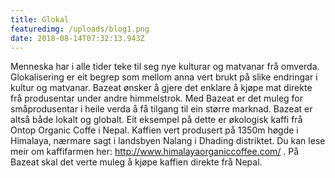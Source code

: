 ```yaml
---
title: Glokal
featuredimg: /uploads/blog1.png
date: 2018-08-14T07:32:13.943Z
---
```

Menneska har i alle tider teke til seg nye kulturar og matvanar frå omverda. Glokalisering er eit begrep som mellom anna vert brukt på slike endringar i kultur og matvanar. Bazeat ønsker å gjere det enklare å kjøpe mat direkte frå produsentar under andre himmelstrok. Med Bazeat er det muleg for småprodusentar i heile verda å få tilgang til ein større marknad. Bazeat er altså både lokalt og globalt.  Eit eksempel på dette er økologisk kaffi frå Ontop Organic Coffe i Nepal. Kaffien vert produsert på 1350m høgde i Himalaya, nærmare sagt i landsbyen Nalang i Dhading distriktet. Du kan lese meir  om kaffifarmen her: http://www.himalayaorganiccoffee.com/ . På Bazeat skal det verte muleg å kjøpe kaffien direkte frå Nepal.
